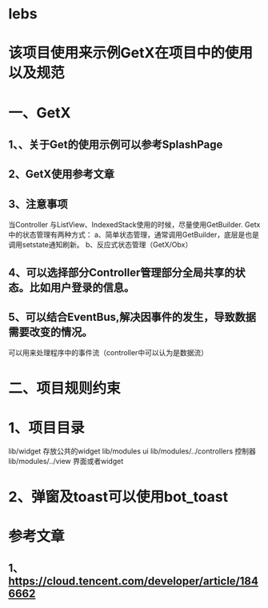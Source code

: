 # lebs

# 该项目使用来示例GetX在项目中的使用以及规范

# 一、GetX
## 1、、关于Get的使用示例可以参考SplashPage
## 2、GetX使用参考文章

## 3、注意事项
当Controller 与ListView、IndexedStack使用的时候，尽量使用GetBuilder.
Getx中的状态管理有两种方式：
a、简单状态管理，通常调用GetBuilder，底层是也是调用setstate通知刷新。
b、反应式状态管理（GetX/Obx）

## 4、可以选择部分Controller管理部分全局共享的状态。比如用户登录的信息。

## 5、可以结合EventBus,解决因事件的发生，导致数据需要改变的情况。
可以用来处理程序中的事件流（controller中可以认为是数据流）

# 二、项目规则约束
# 1、项目目录
lib/widget 存放公共的widget
lib/modules ui
lib/modules/../controllers 控制器
lib/modules/../view  界面或者widget

# 2、弹窗及toast可以使用bot_toast



# 参考文章
## 1、https://cloud.tencent.com/developer/article/1846662